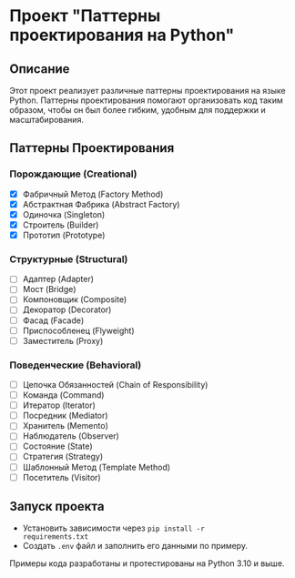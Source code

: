 # Проект "Паттерны проектирования на Python"

## Описание
Этот проект реализует различные паттерны проектирования на языке Python. Паттерны проектирования помогают организовать код таким образом, чтобы он был более гибким, удобным для поддержки и масштабирования.

## Паттерны Проектирования

### Порождающие (Creational)
- [x] Фабричный Метод (Factory Method)
- [x] Абстрактная Фабрика (Abstract Factory)
- [x] Одиночка (Singleton)
- [x] Строитель (Builder)
- [x] Прототип (Prototype)

### Структурные (Structural)
- [ ] Адаптер (Adapter)
- [ ] Мост (Bridge)
- [ ] Компоновщик (Composite)
- [ ] Декоратор (Decorator)
- [ ] Фасад (Facade)
- [ ] Приспособленец (Flyweight)
- [ ] Заместитель (Proxy)

### Поведенческие (Behavioral)
- [ ] Цепочка Обязанностей (Chain of Responsibility)
- [ ] Команда (Command)
- [ ] Итератор (Iterator)
- [ ] Посредник (Mediator)
- [ ] Хранитель (Memento)
- [ ] Наблюдатель (Observer)
- [ ] Состояние (State)
- [ ] Стратегия (Strategy)
- [ ] Шаблонный Метод (Template Method)
- [ ] Посетитель (Visitor)

## Запуск проекта
* Установить зависимости через <code>pip install -r requirements.txt</code>
* Создать <code>.env</code> файл и заполнить его данными по примеру.

Примеры кода разработаны и протестированы на Python 3.10 и выше.

